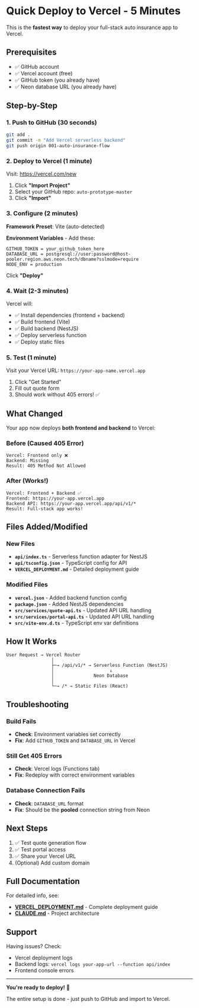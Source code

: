 # Quick Deploy to Vercel - 5 Minutes

This is the **fastest way** to deploy your full-stack auto insurance app to Vercel.

## Prerequisites
- ✅ GitHub account
- ✅ Vercel account (free)
- ✅ GitHub token (you already have)
- ✅ Neon database URL (you already have)

## Step-by-Step

### 1. Push to GitHub (30 seconds)
```bash
git add .
git commit -m "Add Vercel serverless backend"
git push origin 001-auto-insurance-flow
```

### 2. Deploy to Vercel (1 minute)

Visit: https://vercel.com/new

1. Click **"Import Project"**
2. Select your GitHub repo: `auto-prototype-master`
3. Click **"Import"**

### 3. Configure (2 minutes)

**Framework Preset**: Vite (auto-detected)

**Environment Variables** - Add these:
```
GITHUB_TOKEN = your_github_token_here
DATABASE_URL = postgresql://user:password@host-pooler.region.aws.neon.tech/dbname?sslmode=require
NODE_ENV = production
```

Click **"Deploy"**

### 4. Wait (2-3 minutes)
Vercel will:
- ✅ Install dependencies (frontend + backend)
- ✅ Build frontend (Vite)
- ✅ Build backend (NestJS)
- ✅ Deploy serverless function
- ✅ Deploy static files

### 5. Test (1 minute)

Visit your Vercel URL: `https://your-app-name.vercel.app`

1. Click "Get Started"
2. Fill out quote form
3. Should work without 405 errors! ✅

## What Changed

Your app now deploys **both frontend and backend** to Vercel:

### Before (Caused 405 Error)
```
Vercel: Frontend only ❌
Backend: Missing
Result: 405 Method Not Allowed
```

### After (Works!)
```
Vercel: Frontend + Backend ✅
Frontend: https://your-app.vercel.app
Backend API: https://your-app.vercel.app/api/v1/*
Result: Full-stack app works!
```

## Files Added/Modified

### New Files
- **`api/index.ts`** - Serverless function adapter for NestJS
- **`api/tsconfig.json`** - TypeScript config for API
- **`VERCEL_DEPLOYMENT.md`** - Detailed deployment guide

### Modified Files
- **`vercel.json`** - Added backend function config
- **`package.json`** - Added NestJS dependencies
- **`src/services/quote-api.ts`** - Updated API URL handling
- **`src/services/portal-api.ts`** - Updated API URL handling
- **`src/vite-env.d.ts`** - TypeScript env var definitions

## How It Works

```
User Request → Vercel Router
                 │
                 ├─→ /api/v1/* → Serverless Function (NestJS)
                 │                     ↓
                 │               Neon Database
                 │
                 └─→ /* → Static Files (React)
```

## Troubleshooting

### Build Fails
- **Check**: Environment variables set correctly
- **Fix**: Add `GITHUB_TOKEN` and `DATABASE_URL` in Vercel

### Still Get 405 Errors
- **Check**: Vercel logs (Functions tab)
- **Fix**: Redeploy with correct environment variables

### Database Connection Fails
- **Check**: `DATABASE_URL` format
- **Fix**: Should be the **pooled** connection string from Neon

## Next Steps

1. ✅ Test quote generation flow
2. ✅ Test portal access
3. ✅ Share your Vercel URL
4. (Optional) Add custom domain

## Full Documentation

For detailed info, see:
- **[VERCEL_DEPLOYMENT.md](./VERCEL_DEPLOYMENT.md)** - Complete deployment guide
- **[CLAUDE.md](./CLAUDE.md)** - Project architecture

## Support

Having issues? Check:
- Vercel deployment logs
- Backend logs: `vercel logs your-app-url --function api/index`
- Frontend console errors

---

**You're ready to deploy!** 🚀

The entire setup is done - just push to GitHub and import to Vercel.
